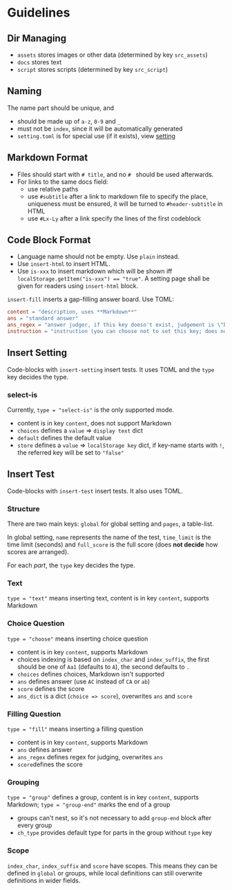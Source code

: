 # Guidelines
## Dir Managing
* `assets` stores images or other data (determined by key `src_assets`)
* `docs` stores text
* `script` stores scripts (determined by key `src_script`)

## Naming
The name part should be unique, and
- should be made up of `a-z`, `0-9` and `_`
- must not be `index`, since it will be automatically generated
- `setting.toml` is for special use (if it exists), view [setting](setting.md)

## Markdown Format
* Files should start with `# title`, and no `# ` should be used afterwards.
* For links to the same docs field:
	* use relative paths
	* use `#subtitle` after a link to markdown file to specify the place, uniqueness must be ensured, it will be turned to `#header-subtitle` in HTML
	* use `#Lx-Ly` after a link specify the lines of the first codeblock

## Code Block Format
* Language name should not be empty. Use `plain` instead.
* Use `insert-html` to insert HTML.
* Use `is-xxx` to insert markdown which will be shown iff `localStorage.getItem("is-xxx") == "true"`. A setting page shall be given for readers using `insert-html` block.

`insert-fill` inserts a gap-filling answer board. Use TOML:
```toml
content = "description, uses **Markdown**"
ans = "standard answer"
ans_regex = "answer judger, if this key doesn't exist, judgement is \"being the same as the standard answer\""
instruction = "instruction (you can choose not to set this key; does not support Markdown)"
```

## Insert Setting
Code-blocks with `insert-setting` insert tests. It uses TOML and the `type` key decides the type.

### select-is
Currently, `type = "select-is"` is the only supported mode.
* content is in key `content`, does not support Markdown
* `choices` defines a `value` => `display text` dict
* `default` defines the default value
* `store` defines a `value` => `localStorage key` dict, if key-name starts with `!`, the referred key will be set to `"false"`

## Insert Test
Code-blocks with `insert-test` insert tests. It also uses TOML.

### Structure
There are two main keys: `global` for global setting and `pages`, a table-list.

In global setting, `name` represents the name of the test, `time_limit` is the time limit (seconds) and `full_score` is the full score (does **not decide** how scores are arranged).

For each *part*, the `type` key decides the type.

### Text
`type = "text"` means inserting text, content is in key `content`, supports Markdown

### Choice Question
`type = "choose"` means inserting choice question
* content is in key `content`, supports Markdown
* choices indexing is based on `index_char` and `index_suffix`, the first should be one of `Aa1` (defaults to `A`), the second defaults to `. `
* `choices` defines choices, Markdown isn't supported
* `ans` defines answer (use `AC` instead of `CA` or `ab`)
* `score` defines the score
* `ans_dict` is a dict (`choice => score`), overwrites `ans` and `score`

### Filling Question
`type = "fill"` means inserting a filling question
* content is in key `content`, supports Markdown
* `ans` defines answer
* `ans_regex` defines regex for judging, overwrites `ans`
* `score`defines the score

### Grouping
`type = "group"` defines a group, content is in key `content`, supports Markdown; `type = "group-end"` marks the end of a group

* groups can't nest, so it's not necessary to add `group-end` block after every group
* `ch_type` provides default type for parts in the group without `type` key

### Scope
`index_char`, `index_suffix` and `score` have scopes. This means they can be defined in `global` or groups, while local definitions can still overwrite definitions in wider fields.
